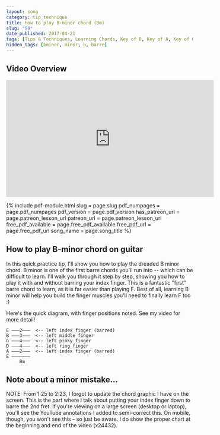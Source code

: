 ```yaml
---
layout: song
category: tip_technique
title: How to play B-minor chord (Bm)
slug: "59"
date_published: 2017-04-21
tags: [Tips & Techniques, Learning Chords, Key of D, Key of A, Key of G, Key of Bm]
hidden_tags: [bminor, minor, b, barre]
---
```


<!-- patreon_lesson_available: true
patreon_lesson_url: https://www.patreon.com/posts/printable-lesson-21646757 -->

## Video Overview

<iframe width="560" height="315" src="https://www.youtube.com/embed/go9KU5MIv0c?showinfo=0" frameborder="0" allowfullscreen></iframe>

<!-- Coming soon! -->

{% include pdf-module.html slug = page.slug pdf_numpages = page.pdf_numpages pdf_version = page.pdf_version has_patreon_url = page.patreon_lesson_url patreon_url = page.patreon_lesson_url free_pdf_available = page.free_pdf_available free_pdf_url = page.free_pdf_url song_name = page.song_title %}

## How to play B-minor chord on guitar

In this quick practice tip, I'll show you how to play the dreaded B minor chord. B minor is one of the first barre chords you'll run into -- which can be difficult to learn. I'll walk you through it step by step, showing you how to play it with and without barring your index finger. This is a fantastic "first" barre chord to learn, as it is far easier than playing F. Best of all, learning B minor will help you build the finger muscles you'll need to finally learn F too :)

Here's the quick diagram, with finger positions noted. See my video for more detail!

    E –––2–––  <-- left index finger (barred)
    B –––3–––  <-- left middle finger
    G –––4–––  <-- left pinky finger
    D –––4–––  <-- left ring finger
    A –––2–––  <-- left index finger (barred)
    E –––––––
         Bm

## Note about a minor mistake...

NOTE: From 1:25 to 2:23, I forgot to update the chord graphic I have on the screen. This is the part where I talk about putting your index finger down to barre the 2nd fret. If you're viewing on a large screen (desktop or laptop), you'll see the YouTube annotations I added to semi-correct this. On mobile, though, you won't see this – so just be aware. I do show the proper chart at the beginning and end of the video (x24432).
